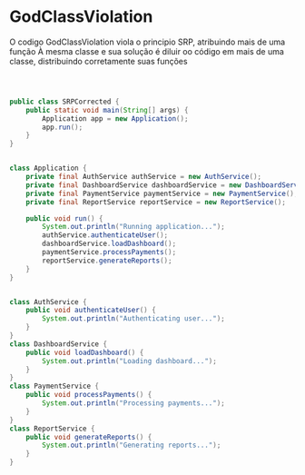 # GodClassViolation

O codigo GodClassViolation viola o principio SRP, atribuindo mais de uma função À mesma classe
e sua solução é diluir oo código em mais de uma classe, distribuindo corretamente suas funções


```java



public class SRPCorrected {
    public static void main(String[] args) {
        Application app = new Application();
        app.run();
    }
}


class Application {
    private final AuthService authService = new AuthService();
    private final DashboardService dashboardService = new DashboardService();
    private final PaymentService paymentService = new PaymentService();
    private final ReportService reportService = new ReportService();

    public void run() {
        System.out.println("Running application...");
        authService.authenticateUser();
        dashboardService.loadDashboard();
        paymentService.processPayments();
        reportService.generateReports();
    }
}


class AuthService {
    public void authenticateUser() {
        System.out.println("Authenticating user...");
    }
}
class DashboardService {
    public void loadDashboard() {
        System.out.println("Loading dashboard...");
    }
}
class PaymentService {
    public void processPayments() {
        System.out.println("Processing payments...");
    }
}
class ReportService {
    public void generateReports() {
        System.out.println("Generating reports...");
    }
}
